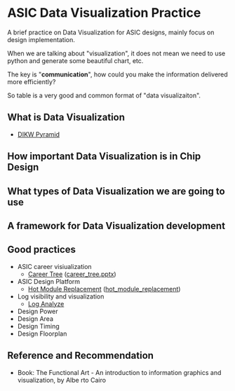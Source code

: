 <!--
 * @LastEditors: SteveL
-->
# ASIC Data Visualization Practice

A brief practice on Data Visualization for ASIC designs, mainly focus on design implementation.

When we are talking about "visualization", it does not mean we need to use python and generate some beautiful chart, etc.

The key is "__communication__", how could you make the information delivered more efficiently?

So table is a very good and common format of "data visualizaiton".

## What is Data Visualization

- [DIKW Pyramid](basis/dv_dikw.md)

## How important Data Visualization is in Chip Design

## What types of Data Visualization we are going to use

## A framework for Data Visualization development

## Good practices

- ASIC career visiualization
  - [Career Tree](practise/career/career_tree.md) ([career_tree.pptx](assets/src/career_tree.pptx))
- ASIC Design Platform
  - [Hot Module Replacement](platform/hot_module_replacement.md) ([hot_module_replacement](assets/src/hot_module_replacement.excalidraw))
- Log visibility and visualization
  - [Log Analyze](practise/log/log_analyze.md)
- Design Power
- Design Area
- Design Timing
- Design Floorplan

## Reference and Recommendation

- Book: The Functional Art - An introduction to information graphics and visualization, by Albe rto Cairo
